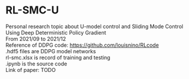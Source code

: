 # RL-SMC-U
Personal research topic about U-model control and Sliding Mode Control Using Deep Deterministic Policy Gradient  
From 2021/09 to 2021/12  
Reference of DDPG code: https://github.com/louisnino/RLcode  
.hdf5 files are DDPG model networks  
rl-smc.xlsx is record of training and testing  
.ipynb is the source code  
Link of paper: TODO  
